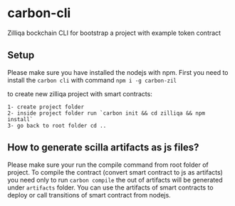 # carbon-cli

Zilliqa bockchain CLI for bootstrap a project with example token contract

## Setup

Please make sure you have installed the nodejs with npm. First you need to install the `carbon cli` with
command `npm i -g carbon-zil`

to create new zilliqa project with smart contracts:

    1- create project folder 
    2- inside project folder run `carbon init && cd zilliqa && npm install`
    3- go back to root folder cd ..

## How to generate scilla artifacts as js files?

Please make sure your run the compile command from root folder of project. To compile the contract (convert smart
contract to js as artifacts) you need only to run `carbon compile`
the out of artifacts will be generated under `artifacts` folder. You can use the artifacts of smart contracts to deploy
or call transitions of smart contract from nodejs.